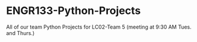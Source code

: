 # ENGR133-Python-Projects
All of our team Python Projects for LC02-Team 5 (meeting at 9:30 AM Tues. and Thurs.)
